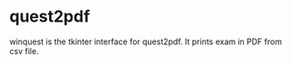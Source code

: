 quest2pdf
========

winquest is the tkinter interface for quest2pdf. It prints exam in PDF from csv file.

